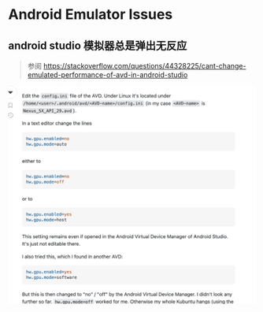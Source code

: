 # Android Emulator Issues

## android studio 模拟器总是弹出无反应
> 参阅 https://stackoverflow.com/questions/44328225/cant-change-emulated-performance-of-avd-in-android-studio

![Alt text](<./android-emulator-issues/android-emulator-issues-emulator-setting.png>)